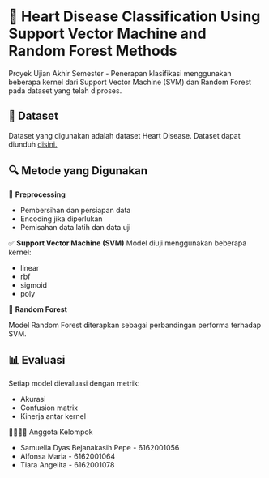 # 🤖 **Heart Disease Classification Using Support Vector Machine and Random Forest Methods**

Proyek Ujian Akhir Semester - Penerapan klasifikasi menggunakan beberapa kernel dari Support Vector Machine (SVM) dan Random Forest pada dataset yang telah diproses.

## 📁 **Dataset**
Dataset yang digunakan adalah dataset Heart Disease. Dataset dapat diunduh [disini.](https://drive.google.com/file/d/1YomO8KIaKONgJboEw0S9u7oSoa8vc-H7/view?usp=sharing)

## 🔍 **Metode yang Digunakan**
🧹 **Preprocessing**
* Pembersihan dan persiapan data
* Encoding jika diperlukan
* Pemisahan data latih dan data uji

✅ **Support Vector Machine (SVM)**
Model diuji menggunakan beberapa kernel:
* linear
* rbf
* sigmoid
* poly

🌲 **Random Forest**

Model Random Forest diterapkan sebagai perbandingan performa terhadap SVM.

## 📊 **Evaluasi**
Setiap model dievaluasi dengan metrik:
* Akurasi
* Confusion matrix
* Kinerja antar kernel

👨‍👩‍👧‍👦 Anggota Kelompok
* Samuella Dyas Bejanakasih Pepe - 6162001056
* Alfonsa Maria - 6162001064
* Tiara Angelita - 6162001078
